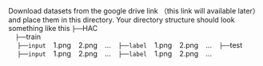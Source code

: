 Download datasets from the google drive link （this link will available later） and place them in this directory. Your directory structure should look something like this
`├──`HAC  <br/>
  `├──`train  <br/>
        `├──input`
                 1.png
                 2.png
                 ...
         `├──label`
                 1.png
                 2.png
                 ...
   `├──`test  <br/>
        `├──input`
                 1.png
                 2.png
                 ...
         `├──label`
                 1.png
                 2.png
                 ...          
